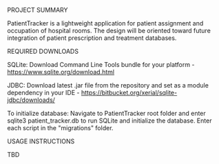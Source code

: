 PROJECT SUMMARY

PatientTracker is a lightweight application for patient assignment and occupation of hospital rooms.  The design will be oriented toward future integration of patient prescription and treatment databases.


REQUIRED DOWNLOADS

SQLite: Download Command Line Tools bundle for your platform - https://www.sqlite.org/download.html

JDBC: Download latest .jar file from the repository and set as a module dependency in your IDE - https://bitbucket.org/xerial/sqlite-jdbc/downloads/

To initialize database: Navigate to PatientTracker root folder and enter sqlite3 patient_tracker.db to run SQLite and initialize the database. Enter each script in the "migrations" folder.


USAGE INSTRUCTIONS

TBD
